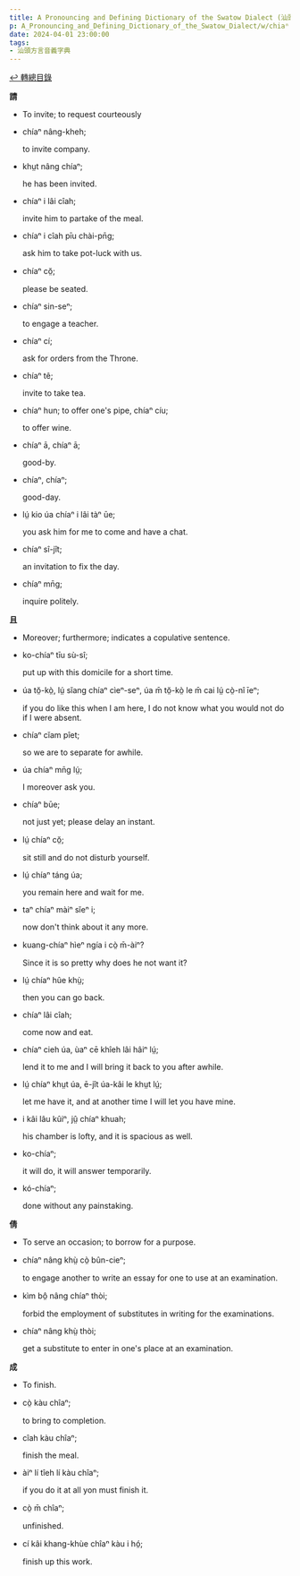```yaml
---
title: A Pronouncing and Defining Dictionary of the Swatow Dialect (汕頭方言音義字典) / chiaⁿ
p: A_Pronouncing_and_Defining_Dictionary_of_the_Swatow_Dialect/w/chiaⁿ
date: 2024-04-01 23:00:00
tags: 
- 汕頭方言音義字典
---
```


[↩️ 轉總目錄](/A_Pronouncing_and_Defining_Dictionary_of_the_Swatow_Dialect)


**請**
- To invite; to request courteously

- chíaⁿ nâng-kheh;

  to invite company.

- khṳt nâng chíaⁿ;

  he has been invited.

- chíaⁿ i lâi cîah;

  invite him to partake of the meal.

- chíaⁿ i cîah pīu chài-pn̄g;

  ask him to take pot-luck with us.

- chíaⁿ cŏ̤;

  please be seated.

- chíaⁿ sin-seⁿ;

  to engage a teacher.

- chíaⁿ cí;

  ask for orders from the Throne.

- chíaⁿ tê;

  invite to take tea.

- chíaⁿ hun; to offer one's pipe, chíaⁿ cíu;

  to offer wine.

- chíaⁿ ā, chíaⁿ ā;

  good-by.

- chíaⁿ, chíaⁿ;

  good-day.

- lṳ́ kio úa chíaⁿ i lâi tàⁿ ūe;

  you ask him for me to come and have a chat.

- chíaⁿ sî-jît;

  an invitation to fix the day.

- chíaⁿ mn̄g;

  inquire politely.

 

**且**
- Moreover; furthermore; indicates a copulative sentence.

- ko-chíaⁿ tīu sù-sî;

  put up with this domicile for a short time.

- úa tŏ̤-kò̤, lṳ́ sĭang chíaⁿ cìeⁿ-seⁿ, úa m̄ tŏ̤-kò̤ le m̄ cai lṳ́ cò̤-nî īeⁿ;

  if you do like this when I am here, I do not know what you would not do if I were absent.

- chíaⁿ cĭam pîet;

  so we are to separate for awhile.

- úa chíaⁿ mn̄g lṳ́;

  I moreover ask you.

- chíaⁿ būe;

  not just yet; please delay an instant.

- lṳ́ chíaⁿ cŏ̤;

  sit still and do not disturb yourself.

- lṳ́ chíaⁿ táng úa;

  you remain here and wait for me.

- taⁿ chíaⁿ màiⁿ sĭeⁿ i;

  now don't think about it any more.

- kuang-chíaⁿ hìeⁿ ngía i cò̤ m̄-àiⁿ?

  Since it is so pretty why does he not want it?

- lṳ́ chíaⁿ hûe khṳ̀;

  then you can go back.

- chíaⁿ lâi cîah;

  come now and eat.

- chíaⁿ cieh úa, ùaⁿ cē khîeh lâi hâiⁿ lṳ́;

  lend it to me and I will bring it back to you after awhile.

- lṳ́ chíaⁿ khṳt úa, ē-jît úa-kâi le khṳt lṳ́;

  let me have it, and at another time I will let you have mine.

- i kâi lâu kûiⁿ, jṳ̂ chíaⁿ khuah;

  his chamber is lofty, and it is spacious as well.

- ko-chíaⁿ;

  it will do, it will answer temporarily.

- kó-chíaⁿ;

  done without any painstaking.

**倩**
- To serve an occasion; to borrow for a purpose.

- chíaⁿ nâng khṳ̀ cò̤ bûn-cieⁿ;

  to engage another to write an essay for one to use at an examination.

- kìm bô̤ nâng chíaⁿ thòi;

  forbid the employment of substitutes in writing for the examinations.

- chíaⁿ nâng khṳ̀ thòi;

  get a substitute to enter in one's place at an examination.

**成**
- To finish.

- cò̤ kàu chîaⁿ;

  to bring to completion.

- cîah kàu chîaⁿ;

  finish the meal.

- àiⁿ lí tîeh lí kàu chîaⁿ;

  if you do it at all yon must finish it.

- cò̤ m̄ chîaⁿ;

  unfinished.

- cí kâi khang-khùe chîaⁿ kàu i hó̤;

  finish up this work.